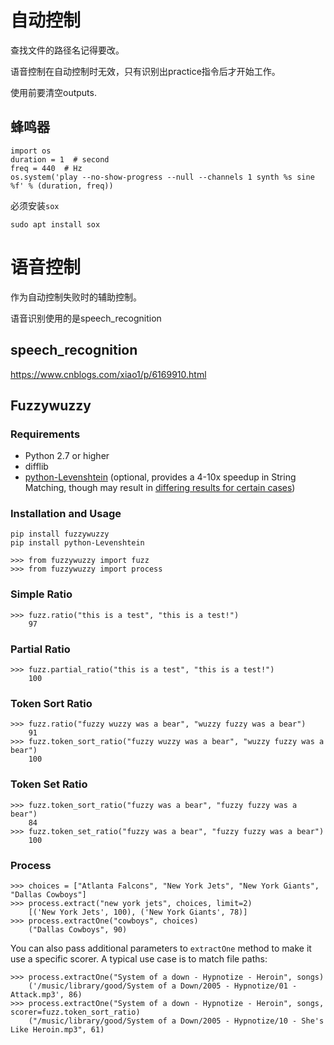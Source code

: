 # 自动控制

查找文件的路径名记得要改。

语音控制在自动控制时无效，只有识别出practice指令后才开始工作。

使用前要清空outputs.

## 蜂鸣器

```
import os
duration = 1  # second
freq = 440  # Hz
os.system('play --no-show-progress --null --channels 1 synth %s sine %f' % (duration, freq))
```

必须安装`sox`

```
sudo apt install sox
```

# 语音控制

作为自动控制失败时的辅助控制。

语音识别使用的是speech_recognition

## speech_recognition

https://www.cnblogs.com/xiao1/p/6169910.html

## Fuzzywuzzy

### Requirements

- Python 2.7 or higher
- difflib
- [python-Levenshtein](https://github.com/ztane/python-Levenshtein/) (optional, provides a 4-10x speedup in String Matching, though may result in [differing results for certain cases](https://github.com/seatgeek/fuzzywuzzy/issues/128))

### Installation and Usage 

```
pip install fuzzywuzzy
pip install python-Levenshtein
```

```
>>> from fuzzywuzzy import fuzz
>>> from fuzzywuzzy import process
```

### Simple Ratio

```
>>> fuzz.ratio("this is a test", "this is a test!")
    97
```

### Partial Ratio

```
>>> fuzz.partial_ratio("this is a test", "this is a test!")
    100
```

### Token Sort Ratio

```
>>> fuzz.ratio("fuzzy wuzzy was a bear", "wuzzy fuzzy was a bear")
    91
>>> fuzz.token_sort_ratio("fuzzy wuzzy was a bear", "wuzzy fuzzy was a bear")
    100
```

### Token Set Ratio

```
>>> fuzz.token_sort_ratio("fuzzy was a bear", "fuzzy fuzzy was a bear")
    84
>>> fuzz.token_set_ratio("fuzzy was a bear", "fuzzy fuzzy was a bear")
    100
```

### Process

```
>>> choices = ["Atlanta Falcons", "New York Jets", "New York Giants", "Dallas Cowboys"]
>>> process.extract("new york jets", choices, limit=2)
    [('New York Jets', 100), ('New York Giants', 78)]
>>> process.extractOne("cowboys", choices)
    ("Dallas Cowboys", 90)
```

You can also pass additional parameters to `extractOne` method to make it use a specific scorer. A typical use case is to match file paths:

```
>>> process.extractOne("System of a down - Hypnotize - Heroin", songs)
    ('/music/library/good/System of a Down/2005 - Hypnotize/01 - Attack.mp3', 86)
>>> process.extractOne("System of a down - Hypnotize - Heroin", songs, scorer=fuzz.token_sort_ratio)
    ("/music/library/good/System of a Down/2005 - Hypnotize/10 - She's Like Heroin.mp3", 61)
```



